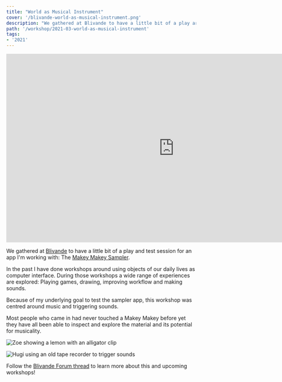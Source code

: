 ```yaml
---
title: "World as Musical Instrument"
cover: '/blivande-world-as-musical-instrument.png'
description: "We gathered at Blivande to have a little bit of a play around music, tangible interface and triggering sounds."
path: '/workshop/2021-03-world-as-musical-instrument'
tags:
- '2021'
---
```


<iframe width="890" height="500" src="https://www.youtube-nocookie.com/embed/bKaNFkGADqg" title="YouTube video player" frameborder="0" allow="accelerometer; autoplay; clipboard-write; encrypted-media; gyroscope; picture-in-picture" allowfullscreen></iframe>

We gathered at [Blivande](http://www.blivande.com) to have a little bit of a play and test session for an app I'm working with: The [Makey Makey Sampler](https://makeymakey.com/sampler).

In the past I have done workshops around using objects of our daily lives as computer interface. During those workshops a wide range of experiences are explored: Playing games, drawing, improving workflow and making sounds.

Because of my underlying goal to test the sampler app, this workshop was centred around music and triggering sounds.

Most people who came in had never touched a Makey Makey before yet they have all been able to inspect and explore the material and its potential for musicality.

![Zoe showing a lemon with an alligator clip](./blivande-world-as-musical-instrument1.png)

![Hugi using an old tape recorder to trigger sounds](./blivande-world-as-musical-instrument3.png)

Follow the [Blivande Forum thread](https://forum.blivande.com/t/the-world-as-a-music-instrument-workshop/2048) to learn more about this and upcoming workshops!
